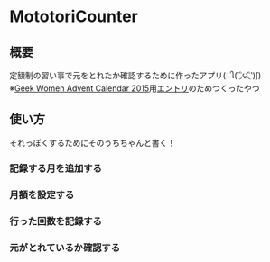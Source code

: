 # MototoriCounter

## 概要
定額制の習い事で元をとれたか確認するために作ったアプリ(ી(΄◞ิ౪◟ิ‵)ʃ)  
※[Geek Women Advent Calendar 2015](http://www.adventar.org/calendars/875)用[エントリ](http://ihcomega.hatenadiary.com/entry/2015/12/15/190019)のためつくったやつ  

## 使い方
それっぽくするためにそのうちちゃんと書く！

### 記録する月を追加する

### 月額を設定する

### 行った回数を記録する

### 元がとれているか確認する
